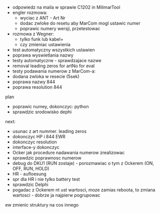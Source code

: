 - odpowiedz na maila w sprawie C1202 in MilimarTool
- engler rozmowa:
	- wyciac z ANT - Art Nr
	- dodac zwloke do resetu aby MarCom mogl ustawic numer
	- poprawic numery wersji, przetestowac
- rozmowa z Wegner: 
	- tylko funk lub kabel+
	- czy zmieniac ustawienia
- test automatyczny wszystkich ustawien
- poprawa wyswietlania nazwy
- testy automatyczne - sprawdzajace nazwe
- removal leading zeros for artNo for eval
- testy podawania numerow z MarCom-a:
- dodana zwloka w resecie (5sek)
- poprawa nazwy 844
- poprawa resolution 844

plan
- poprawic numey, dokonczyc: python
- sprawdzic srodowisko dephi


next:
- usunac z art nummer. leading zeros
- dokonczyc HP i 844 EWR
- dokonczyc resolution
- interface-y dokonczyc
- Ocker jak procedure nadawania numerow zrealizowac
- sprawdzic poprawnosc numerow
- debug do DKU1 (RUN zostaje) - porozmawiac o tym z Ockerem (ON, OFF, RUN, HOLD)
- HR - aufloesung
- spr dla HR i nie tylko battery test
- sprawdzic Delphi
- pogadac z Ockerem nt ust wartosci, moze zamias reboota, to zmiana wartosci - dobrze ja najpierw pogrupowac

ew zmienic struktury na cos innego